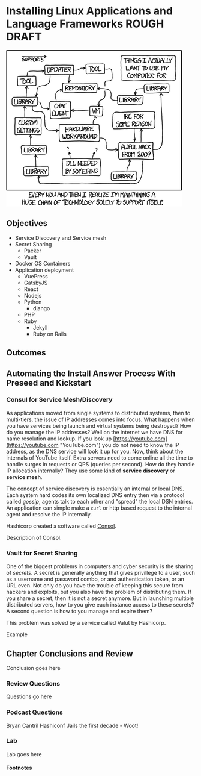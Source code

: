 # Installing Linux Applications and Language Frameworks ROUGH DRAFT
![*Creating technology to support technology.*](images/Chapter-Header/Chapter-14/tech_loops-2.png "Tech Loops")

## Objectives

* Service Discovery and Service mesh
* Secret Sharing
  + Packer
  + Vault
* Docker OS Containers
* Application deployment
    + VuePress
    + GatsbyJS
    + React
    + Nodejs
  * Python
    + django
  * PHP
  * Ruby
     + Jekyll
     + Ruby on Rails
  

## Outcomes


## Automating the Install Answer Process With Preseed and Kickstart  

### Consul for Service Mesh/Discovery

As applications moved from single systems to distributed systems, then to multi-tiers, the issue of IP addresses comes into focus.  What happens when you have services being launch and virtual systems being destroyed?  How do you manage the IP addresses?  Well on the internet we have DNS for name resolution and lookup.  If you look up [https://youtube.com](https://youtube.com "YouTube.com") you do not need to know the IP address, as the DNS service will look it up for you.  Now, think about the internals of YouTube itself.  Extra servers need to come online all the time to handle surges in requests or QPS (queries per second).  How do they handle IP allocation internally?  They use some kind of **service discovery** or **service mesh**.  

The concept of service discovery is essentially an internal or local DNS.  Each system hard codes its own localized DNS entry then via a protocol called *gossip*, agents talk to each other and "spread" the local DSN entries.  An application can simple make a ```curl``` or http based request to the internal agent and resolve the IP internally.

Hashicorp created a software called [Consol](https://www.consul.io "Consol").  

Description of Consol.

### Vault for Secret Sharing

One of the biggest problems in computers and cyber security is the sharing of *secrets*.  A secret is generally anything that gives privillege to a user, such as a username and password combo, or and authentication token, or an URL even. Not only do you have the trouble of keeping this secure from hackers and exploits, but you also have the problem of distributing them.  If you share a secret, then it is not a secret anymore.  But in launching multiple distributed servers, how to you give each instance access to these secrets?  A second question is how to you manage and expire them? 

This problem was solved by a service called Valut by Hashicorp.

Example

## Chapter Conclusions and Review

  Conclusion goes here

### Review Questions

  Questions go here

### Podcast Questions

Bryan Cantril Hashiconf Jails the first decade - Woot!

### Lab

 Lab goes here

#### Footnotes
